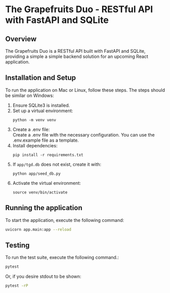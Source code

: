 # The Grapefruits Duo - RESTful API with FastAPI and SQLite

## Overview

The Grapefruits Duo is a RESTful API built with FastAPI and SQLite, providing a simple a simple backend solution for an upcoming React application.

## Installation and Setup

To run the application on Mac or Linux, follow these steps. The steps should be similar on Windows:

<ol>
  <li>Ensure SQLite3 is installed.</li>
  <li>
    Set up a virtual environment:
    <pre><code>python -m venv venv</code></pre>
  </li>
  <li>Create a .env file:<br>
    Create a .env file with the necessary configuration. You can use the .env.example file as a template.
  </li>
  <li>
    Install dependencies:
    <pre><code>pip install -r requirements.txt</code></pre>
  </li>
  <li>
    If <code>app/tgd.db</code> does not exist, create it with:
    <pre><code>python app/seed_db.py</code></pre>
  </li>
  <li>
    Activate the virtual environment:
    <pre><code>source venv/bin/activate</code></pre>
  </li>
</ol>


## Running the application

To start the application, execute the following command:

```bash
uvicorn app.main:app --reload
```

## Testing

To run the test suite, execute the following command.:

```bash
pytest
```

Or, if you desire stdout to be shown:

```bash
pytest -rP
```